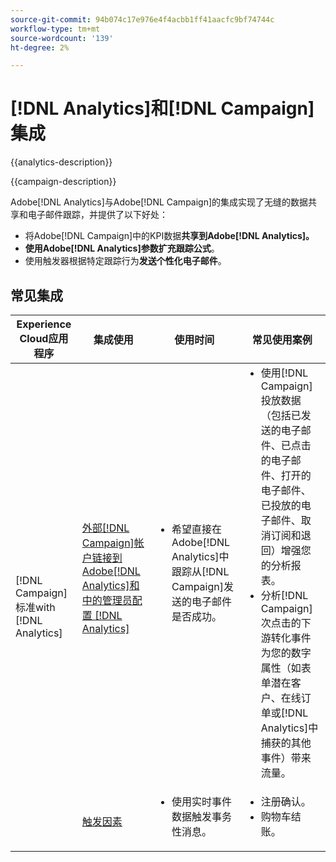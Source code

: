 ```yaml
---
source-git-commit: 94b074c17e976e4f4acbb1ff41aacfc9bf74744c
workflow-type: tm+mt
source-wordcount: '139'
ht-degree: 2%

---
```



# [!DNL Analytics]和[!DNL Campaign]集成

{{analytics-description}}

{{campaign-description}}

Adobe[!DNL Analytics]与Adobe[!DNL Campaign]的集成实现了无缝的数据共享和电子邮件跟踪，并提供了以下好处：

+ 将Adobe[!DNL Campaign]中的KPI数据&#x200B;**共享到Adobe[!DNL Analytics]。**
+ **使用Adobe[!DNL Analytics]参数扩充跟踪公式**。
+ 使用触发器根据特定跟踪行为&#x200B;**发送个性化电子邮件**。

## 常见集成

<table>
    <thead>
        <tr>
            <th>Experience Cloud应用程序</th>
            <th>集成使用</th>
            <th>使用时间</th>
            <th>常见使用案例</th>
        </tr>
    </thead>
    <tbody>
        <tr>
            <td rowspan="2">[!DNL Campaign] 标准with [!DNL Analytics]</td>
            <td><a href="https://experienceleague.adobe.com/docs/campaign-standard-learn/tutorials/integrations/track-the-success-of-your-deliveries-in-analytics.html?lang=zh-Hans" target="_blank" rel="noreferrer">外部[!DNL Campaign]帐户链接到Adobe[!DNL Analytics]和中的管理员配置 [!DNL Analytics]</a></td>
            <td>
                <ul style="margin-top: 0;">
                    <li>希望直接在Adobe[!DNL Analytics]中跟踪从[!DNL Campaign]发送的电子邮件是否成功。</li>
                </ul>
            </td>
            <td>
              <ul style="margin-top: 0;">
                <li>使用[!DNL Campaign]投放数据（包括已发送的电子邮件、已点击的电子邮件、打开的电子邮件、已投放的电子邮件、取消订阅和退回）增强您的分析报表。</li>
                <li>分析[!DNL Campaign]次点击的下游转化事件为您的数字属性（如表单潜在客户、在线订单或[!DNL Analytics]中捕获的其他事件）带来流量。</li>
              </ul>
            </td>
        </tr>
        <tr>
            <td><a href="../../integrations/tutorials/campaign-analytics/campaign-analytics-trigger.md" target="_blank" rel="noreferrer">触发因素</a></li>
            <td>
                <ul style="margin-top: 0;">
                    <li>使用实时事件数据触发事务性消息。</li>
                </ul>
            </td>
            <td>
              <ul style="margin-top: 0;">
                <li>注册确认。</li>
                <li>购物车结账。</li>
              </ul>
            </td>
        </tr>              
    </tbody>          
</table>

